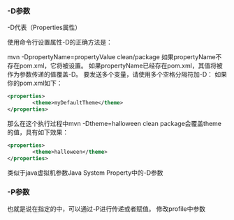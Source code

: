 ### -D参数
-D代表（Properties属性）

使用命令行设置属性-D的正确方法是：

mvn -DpropertyName=propertyValue clean/package
如果propertyName不存在pom.xml，它将被设置。
如果propertyName已经存在pom.xml，其值将被作为参数传递的值覆盖-D。
要发送多个变量，请使用多个空格分隔符加-D：
如果你的pom.xml如下：
```xml
<properties>
        <theme>myDefaultTheme</theme>
</properties>
```
    
那么在这个执行过程中mvn -Dtheme=halloween clean package会覆盖theme的值，具有如下效果：
```xml
<properties>
        <theme>halloween</theme>
</properties>
```
类似于java虚拟机参数Java System Property中的-D参数

### -P参数
也就是说在<profiles>指定的<id>中，可以通过-P进行传递或者赋值。
修改profile中参数